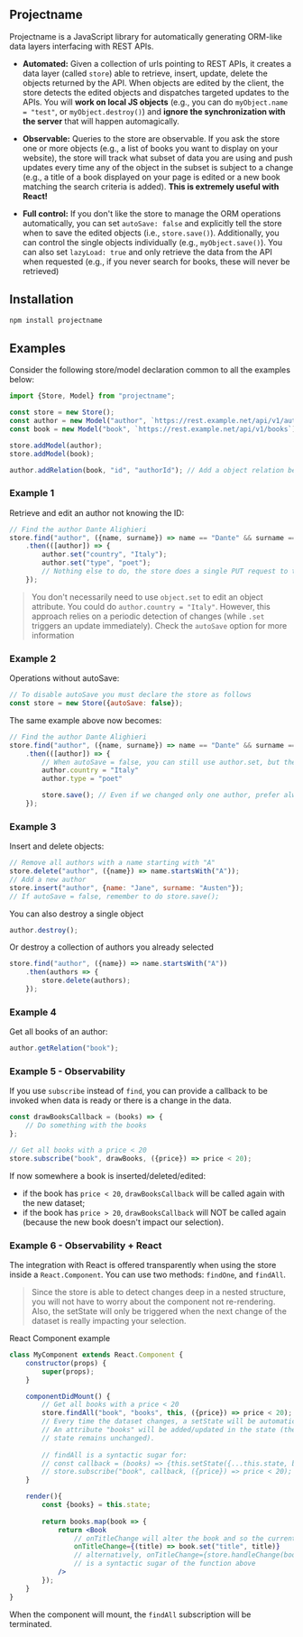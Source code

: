 ## Projectname

Projectname is a JavaScript library for automatically generating ORM-like data layers interfacing with REST APIs.

* **Automated:** Given a collection of urls pointing to REST APIs, it creates a data layer (called `store`) able to retrieve, insert, update, delete the objects returned by the API. When objects are edited by the client, the store detects the edited objects and dispatches targeted updates to the APIs. You will **work on local JS objects** (e.g., you can do `myObject.name = "test"`, or `myObject.destroy()`) and **ignore the synchronization with the server** that will happen automagically.


* **Observable:** Queries to the store are observable. If you ask the store one or more objects (e.g., a list of books you want to display on your website), the store will track what subset of data you are using and push updates every time any of the object in the subset is subject to a change (e.g., a title of a book displayed on your page is edited or a new book matching the search criteria is added). **This is extremely useful with React!**


* **Full control:** If you don't like the store to manage the ORM operations automatically, you can set `autoSave: false` and explicitly tell the store when to save the edited objects (i.e., `store.save()`). Additionally, you can control the single objects individually (e.g., `myObject.save()`). You can also set `lazyLoad: true` and only retrieve the data from the API when requested (e.g., if you never search for books, these will never be retrieved)


## Installation

```sh
npm install projectname
```

## Examples

Consider the following store/model declaration common to all the examples below:
```js
import {Store, Model} from "projectname";

const store = new Store();
const author = new Model("author", `https://rest.example.net/api/v1/authors`);
const book = new Model("book", `https://rest.example.net/api/v1/books`);

store.addModel(author);
store.addModel(book);

author.addRelation(book, "id", "authorId"); // Add a object relation between author.id and book.authorId
```

### Example 1

Retrieve and edit an author not knowing the ID:

```js
// Find the author Dante Alighieri
store.find("author", ({name, surname}) => name == "Dante" && surname == "Alighieri")
    .then(([author]) => {
        author.set("country", "Italy");
        author.set("type", "poet");
        // Nothing else to do, the store does a single PUT request to the model's API about the edited object
    });
```

> You don't necessarily need to use `object.set` to edit an object attribute. You could do `author.country = "Italy"`. However, this approach relies on a periodic detection of changes (while `.set` triggers an update immediately). Check the `autoSave` option for more information

### Example 2

Operations without autoSave:

```js
// To disable autoSave you must declare the store as follows
const store = new Store({autoSave: false});
```

The same example above now becomes:

```js
// Find the author Dante Alighieri
store.find("author", ({name, surname}) => name == "Dante" && surname == "Alighieri")
    .then(([author]) => {
        // When autoSave = false, you can still use author.set, but there is no actual benefit
        author.country = "Italy"
        author.type = "poet"

        store.save(); // Even if we changed only one author, prefer always store.save() to author.save()
    });
```

### Example 3

Insert and delete objects:
```js
// Remove all authors with a name starting with "A"
store.delete("author", ({name}) => name.startsWith("A"));
// Add a new author
store.insert("author", {name: "Jane", surname: "Austen"});
// If autoSave = false, remember to do store.save();
```

You can also destroy a single object
```js
author.destroy();
```

Or destroy a collection of authors you already selected
```js
store.find("author", ({name}) => name.startsWith("A"))
    .then(authors => {
        store.delete(authors);
    });
```
### Example 4

Get all books of an author:

```js
author.getRelation("book");
```

### Example 5 - Observability

If you use `subscribe` instead of `find`, you can provide a callback to be invoked when data is ready or there is a change in the data.


```js
const drawBooksCallback = (books) => {
    // Do something with the books
};

// Get all books with a price < 20
store.subscribe("book", drawBooks, ({price}) => price < 20);
```

If now somewhere a book is inserted/deleted/edited:
* if the book has `price < 20`,  `drawBooksCallback` will be called again with the new dataset;
* if the book has `price > 20`,  `drawBooksCallback` will NOT be called again (because the new book doesn't impact our selection).

### Example 6 - Observability + React

The integration with React is offered transparently when using the store inside a `React.Component`.
You can use two methods: `findOne`, and `findAll`.

> Since the store is able to detect changes deep in a nested structure, you will not have to worry about the component not re-rendering. Also, the setState will only be triggered when the next change of the dataset is really impacting your selection.

React Component example
```jsx
class MyComponent extends React.Component {
    constructor(props) {
        super(props);
    }

    componentDidMount() {
        // Get all books with a price < 20
        store.findAll("book", "books", this, ({price}) => price < 20);
        // Every time the dataset changes, a setState will be automatically performed.
        // An attribute "books" will be added/updated in the state (the rest of the 
        // state remains unchanged).
        
        // findAll is a syntactic sugar for:
        // const callback = (books) => {this.setState({...this.state, books})};
        // store.subscribe("book", callback, ({price}) => price < 20);
    }

    render(){
        const {books} = this.state;
        
        return books.map(book => {
            return <Book
                // onTitleChange will alter the book and so the current state of "books"
                onTitleChange={(title) => book.set("title", title)}
                // alternatively, onTitleChange={store.handleChange(book, "title")} 
                // is a syntactic sugar of the function above
            />
        });
    }
}
```

When the component will mount, the `findAll` subscription will be terminated.